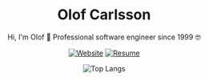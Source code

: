 <div align="center">

# Olof Carlsson

Hi, I'm Olof 👋
Professional software engineer since 1999 🤓

[![Website](https://img.shields.io/badge/Website-olle.groks.it-blue?style=flat-square)](https://olle.groks.it)
[![Resume](https://img.shields.io/badge/Resume-PDF-red?style=flat-square)](https://olle.groks.it/olof_carlsson_full_stack_dev.pdf)

![Top Langs](https://github-readme-stats.vercel.app/api/top-langs/?username=ScriptedJourney&layout=compact)

</div>
